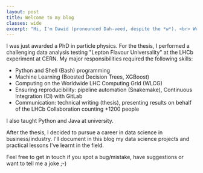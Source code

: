 ```yaml
---
layout: post
title: Welcome to my blog
classes: wide
excerpt: "Hi, I'm Dawid (pronounced Dah-veed, despite the *w*). <br> Welcome to my personal blog about data science :-)"
---
```


I was just awarded a PhD in particle physics. For the thesis, I performed a challenging data analysis testing "Lepton Flavour Universality"
at the LHCb experiment at CERN. My major responsibilities required the following skills: 
- Python and Shell (Bash) programming
- Machine Learning (Boosted Decision Trees, XGBoost)
- Computing on the Worldwide LHC Computing Grid (WLCG)
- Ensuring reproducibility: pipeline automation (Snakemake), Continuous Integration (CI) with GitLab
- Communication: technical writing (thesis), presenting results on behalf of the LHCb Collaboration counting +1200 people 

I also taught Python and Java at university.

After the thesis, I decided to pursue a career in data science in business/industry.
I'll document in this blog my data science projects and practical lessons I've learnt in the field.

Feel free to get in touch if you spot a bug/mistake, have suggestions or want to tell me a joke ;-) 

